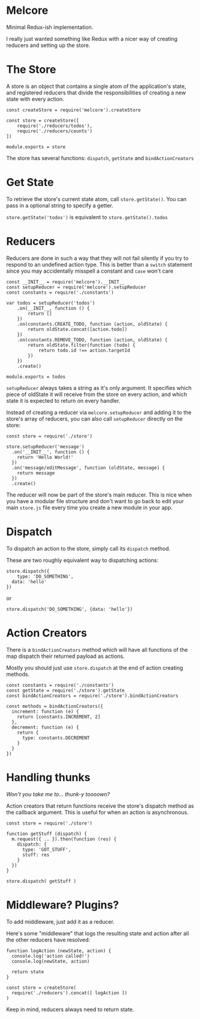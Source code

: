 # Melcore

Minimal Redux-ish implementation.

I really just wanted something like Redux with a nicer way of creating reducers
and setting up the store.

# The Store

A store is an object that contains a single atom of the application's state,
and registered reducers that divide the responsibilities of creating a new
state with every action.

```
const createStore = require('melcore').createStore

const store = createStore([
	require('./reducers/todos'),
	require('./reducers/counts')
])

module.exports = store
```

The store has several functions: `dispatch`, `getState` and `bindActionCreators`

# Get State

To retrieve the store's current state atom, call `store.getState()`. You can
pass in a optional string to specify a getter.

`store.getState('todos')` is equivalent to `store.getState().todos`

# Reducers

Reducers are done in such a way that they will not fail silently if
you try to respond to an undefined action type. This is better than a `switch`
statement since you may accidentally misspell a constant and `case` won't care

```
const __INIT__ = require('melcore').__INIT__
const setupReducer = require('melcore').setupReducer
const constants = require('./constants')

var todos = setupReducer('todos')
	.on(__INIT__, function () {
		return []
	})
	.on(constants.CREATE_TODO, function (action, oldState) {
		return oldState.concat([action.todo])
	})
	.on(constants.REMOVE_TODO, function (action, oldState) {
		return oldState.filter(function (todo) {
			return todo.id !== action.targetId
		})
	})
	.create()

module.exports = todos
```

`setupReducer` always takes a string as it's only argument. It specifies which piece of
oldState it will receive from the store on every action, and which state it is
expected to return on every handler.

Instead of creating a reducer via `melcore.setupReducer` and adding it to the store's
array of reducers, you can also call `setupReducer` directly on the store:

```
const store = require('./store')

store.setupReducer('message')
  .on('__INIT__', function () {
    return 'Hello World!'
  })
  .on('message/editMessage', function (oldState, message) {
    return message
  })
  .create()
```

The reducer will now be part of the store's main reducer. This is nice when
you have a modular file structure and don't want to go back to edit your main
`store.js` file every time you create a new module in your app.

# Dispatch

To dispatch an action to the store, simply call its `dispatch` method.

These are two roughly equivalent way to dispatching actions:

```
store.dispatch({
	type: 'DO_SOMETHING',
  data: 'hello'
})
```

or

```
store.dispatch('DO_SOMETHING', {data: 'hello'})
```

# Action Creators

There is a `bindActionCreators` method which will have all functions of the map
dispatch their returned payload as actions.

Mostly you should just use `store.dispatch` at the end of action creating methods.

```
const constants = require('./constants')
const getState = require('./store').getState
const bindActionCreators = require('./store').bindActionCreators

const methods = bindActionCreators({
  increment: function (e) {
    return [constants.INCREMENT, 2]
  },
  decrement: function (e) {
    return {
      type: constants.DECREMENT
    }
  }
})
```

# Handling thunks
_Won't you take me to... thunk-y toooown?_  

Action creators that return functions receive the store's dispatch method
as the callback argument. This is useful for when an action is asynchronous.

```
const store = require('./store')

function getStuff (dispatch) {
  m.request({ .. }).then(function (res) {
    dispatch: {
      type: 'GOT_STUFF',
      stuff: res
    }
  })
}

store.dispatch( getStuff )
```

# Middleware? Plugins?

To add middleware, just add it as a reducer.

Here's some "middleware" that logs the resulting state and action after
all the other reducers have resolved:

```
function logAction (newState, action) {
  console.log('action called!')
  console.log(newState, action)
  
  return state
}

const store = createStore(
  require('./reducers').concat([ logAction ])
)
```

Keep in mind, reducers always need to return state.
